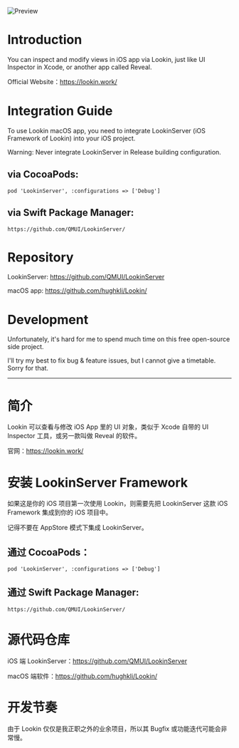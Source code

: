![Preview](https://cdn.lookin.work/public/style/images/independent/homepage/preview_en_1x.jpg "Preview")

# Introduction
You can inspect and modify views in iOS app via Lookin, just like UI Inspector in Xcode, or another app called Reveal.

Official Website：https://lookin.work/

# Integration Guide
To use Lookin macOS app, you need to integrate LookinServer (iOS Framework of Lookin) into your iOS project.

Warning: Never integrate LookinServer in Release building configuration.

## via CocoaPods:
`pod 'LookinServer', :configurations => ['Debug']`
## via Swift Package Manager:
`https://github.com/QMUI/LookinServer/`

# Repository
LookinServer: https://github.com/QMUI/LookinServer

macOS app: https://github.com/hughkli/Lookin/

# Development
Unfortunately, it's hard for me to spend much time on this free open-source side project.

I'll try my best to fix bug & feature issues, but I cannot give a timetable. Sorry for that.

---
# 简介
Lookin 可以查看与修改 iOS App 里的 UI 对象，类似于 Xcode 自带的 UI Inspector 工具，或另一款叫做 Reveal 的软件。

官网：https://lookin.work/

# 安装 LookinServer Framework
如果这是你的 iOS 项目第一次使用 Lookin，则需要先把 LookinServer 这款 iOS Framework 集成到你的 iOS 项目中。

记得不要在 AppStore 模式下集成 LookinServer。

## 通过 CocoaPods：
`pod 'LookinServer', :configurations => ['Debug']`
## 通过 Swift Package Manager:
`https://github.com/QMUI/LookinServer/`


# 源代码仓库

iOS 端 LookinServer：https://github.com/QMUI/LookinServer

macOS 端软件：https://github.com/hughkli/Lookin/

# 开发节奏
由于 Lookin 仅仅是我正职之外的业余项目，所以其 Bugfix 或功能迭代可能会非常慢。
